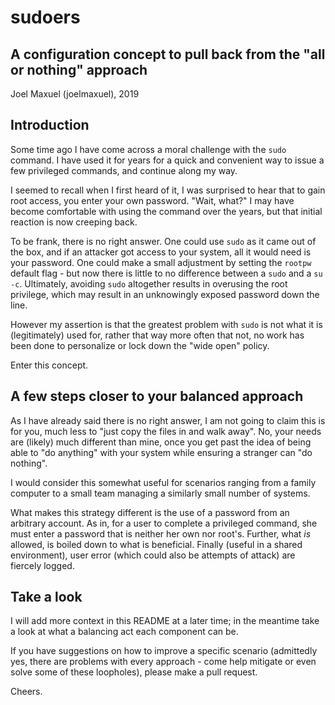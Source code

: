 # sudoers
## A configuration concept to pull back from the "all or nothing" approach

Joel Maxuel (joelmaxuel), 2019

## Introduction

Some time ago I have come across a moral challenge with the `sudo` command.  I have used it for years for a quick and convenient way to issue a few privileged commands, and continue along my way.

I seemed to recall when I first heard of it, I was surprised to hear that to gain root access, you enter your own password.  "Wait, what?"  I may have become comfortable with using the command over the years, but that initial reaction is now creeping back.

To be frank, there is no right answer.  One could use `sudo` as it came out of the box, and if an attacker got access to your system, all it would need is your password.
One could make a small adjustment by setting the `rootpw` default flag - but now there is little to no difference between a `sudo` and a `su -c`.
Ultimately, avoiding `sudo` altogether results in overusing the root privilege, which may result in an unknowingly exposed password down the line.

However my assertion is that the greatest problem with `sudo` is not what it is (legitimately) used for, rather that way more often that not, no work has been done to personalize or lock down the "wide open" policy.

Enter this concept.

## A few steps closer to your balanced approach

As I have already said there is no right answer, I am not going to claim this is for you, much less to "just copy the files in and walk away".  No, your needs are (likely) much different than mine, once you get past the idea of being able to "do anything" with your system while ensuring a stranger can "do nothing".

I would consider this somewhat useful for scenarios ranging from a family computer to a small team managing a similarly small number of systems.

What makes this strategy different is the use of a password from an arbitrary account.  As in, for a user to complete a privileged command, she must enter a password that is neither her own nor root's.  Further, what *is* allowed, is boiled down to what is beneficial.  Finally (useful in a shared environment), user error (which could also be attempts of attack) are fiercely logged.

## Take a look

I will add more context in this README at a later time; in the meantime take a look at what a balancing act each component can be.

If you have suggestions on how to improve a specific scenario (admittedly yes, there are problems with every approach - come help mitigate or even solve some of these loopholes), please make a pull request.

Cheers.
